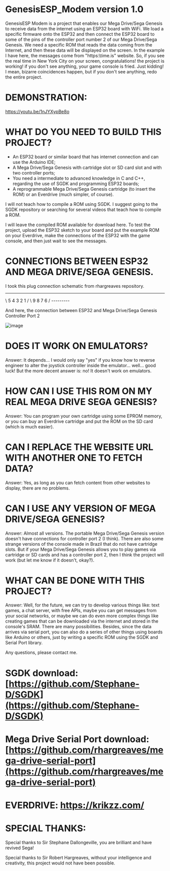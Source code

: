 # GenesisESP_Modem version 1.0

GenesisESP Modem is a project that enables our Mega Drive/Sega Genesis to receive data from the internet using an ESP32 board with WiFi. We load a specific firmware onto the ESP32 and then connect the ESP32 board to some of the pins of the controller port number 2 of our Mega Drive/Sega Genesis. We need a specific ROM that reads the data coming from the Internet, and then these data will be displayed on the screen. In the example I have here, the messages come from "https:\\time.is" website. So, if you see the real time in New York City on your screen, congratulations! the project is working! if you don't see anything, your game console is fried. Just kidding! I mean, bizarre coincidences happen, but if you don't see anything, redo the entire project.


# DEMONSTRATION:
https://youtu.be/1nJYXypBe8o

# WHAT DO YOU NEED TO BUILD THIS PROJECT?

- An ESP32 board or similar board that has internet connection and can use the Arduino IDE;
- A Mega Drive/Sega Genesis with cartridge slot or SD card slot and with two controller ports;
- You need a intermediate to advanced knowledge in C and C++, regarding the use of SGDK and programming ESP32 boards;
- A reprogrammable Mega Drive/Sega Genesis cartridge (to insert the ROM) or an Everdrive (much simpler, of course).

I will not teach how to compile a ROM using SGDK. I suggest going to the SGDK repository or searching for several videos that teach how to compile a ROM.

I will leave the compiled ROM available for download here. To test the project, upload the ESP32 sketch to your board and put the example ROM on your Everdrive, make the connections of the ESP32 with the game console, and then just wait to see the messages.

# CONNECTIONS BETWEEN ESP32 AND MEGA DRIVE/SEGA GENESIS.


I took this plug connection schematic from rhargreaves repository.

  -------------
  \ 5 4 3 2 1 /
   \ 9 8 7 6 /
    ---------
    
And here, the connection between ESP32 and Mega Drive/Sega Genesis Controller Port 2

![image](https://github.com/danfayal/GenesisESP_Modem/assets/26822435/817bd9b4-9b8a-4243-9ef3-dc14d1df7ae6)




# DOES IT WORK ON EMULATORS?

Answer: It depends... I would only say "yes" if you know how to reverse engineer to alter the joystick controller inside the emulator... well... good luck! But the more decent answer is: no! It doesn't work on emulators.

# HOW CAN I USE THIS ROM ON MY REAL MEGA DRIVE SEGA GENESIS?

Answer: You can program your own cartridge using some EPROM memory, or you can buy an Everdrive cartridge and put the ROM on the SD card (which is much easier).

# CAN I REPLACE THE WEBSITE URL WITH ANOTHER ONE TO FETCH DATA?

Answer: Yes, as long as you can fetch content from other websites to display, there are no problems.

# CAN I USE ANY VERSION OF MEGA DRIVE/SEGA GENESIS?

Answer: Almost all versions. The portable Mega Drive/Sega Genesis version doesn't have connections for controller port 2 (I think). There are also some strange versions of the console made in Brazil that do not have cartridge slots. But if your Mega Drive/Sega Genesis allows you to play games via cartridge or SD cards and has a controller port 2, then I think the project will work (but let me know if it doesn't, okay?).

# WHAT CAN BE DONE WITH THIS PROJECT?

Answer: Well, for the future, we can try to develop various things like: text games, a chat server, with free APIs, maybe you can get messages from your social networks, or maybe we can do even more complex things like creating games that can be downloaded via the internet and stored in the console's SRAM. There are many possibilities. Besides, since the data arrives via serial port, you can also do a series of other things using boards like Arduino or others, just by writing a specific ROM using the SGDK and Serial Port library.

Any questions, please contact me.

# SGDK download: [https://github.com/Stephane-D/SGDK](https://github.com/Stephane-D/SGDK)

# Mega Drive Serial Port download: [https://github.com/rhargreaves/mega-drive-serial-port](https://github.com/rhargreaves/mega-drive-serial-port)

# EVERDRIVE: https://krikzz.com/

# SPECIAL THANKS:

Special thanks to Sir Stephane Dallongeville, you are brilliant and have revived Sega!

Special thanks to Sir Robert Hargreaves, without your intelligence and creativity, this project would not have been possible.


